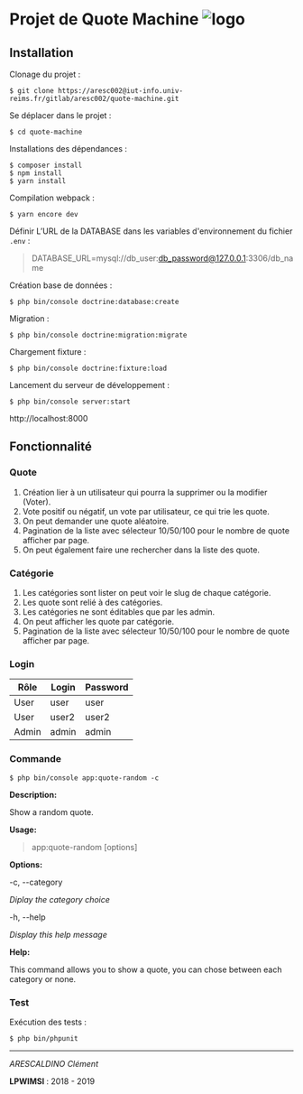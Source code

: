 # Projet de Quote Machine ![logo](https://img.icons8.com/dusk/64/000000/bookmark.png)

## Installation

Clonage du projet :

    $ git clone https://aresc002@iut-info.univ-reims.fr/gitlab/aresc002/quote-machine.git

Se déplacer dans le projet :

    $ cd quote-machine 

Installations des dépendances : 

    $ composer install
    $ npm install
    $ yarn install

Compilation webpack :

    $ yarn encore dev


Définir L’URL de la DATABASE dans les variables d'environnement du fichier `.env`  :

> DATABASE_URL=mysql://db_user:db_password@127.0.0.1:3306/db_name

Création base de données :

    $ php bin/console doctrine:database:create
    
Migration :

    $ php bin/console doctrine:migration:migrate
    
Chargement fixture :

    $ php bin/console doctrine:fixture:load

Lancement du serveur de développement :

    $ php bin/console server:start

http://localhost:8000

## Fonctionnalité

### Quote

 1. Création lier à un utilisateur qui pourra la supprimer ou la modifier (Voter).
 2. Vote positif ou négatif, un vote par utilisateur, ce qui trie les quote.
 3. On peut demander une quote aléatoire. 
 4. Pagination de la liste avec sélecteur 10/50/100 pour le nombre de quote afficher par page.
 5. On peut également faire une rechercher dans la liste des quote.

### Catégorie 
 
 1. Les catégories sont lister on peut voir le slug de chaque catégorie.
 2. Les quote sont relié à des catégories.
 3. Les catégories ne sont éditables que par les admin.
 4. On peut afficher les quote par catégorie.
 5. Pagination de la liste avec sélecteur 10/50/100 pour le nombre de quote afficher par page.

### Login

 
|Rôle|Login| Password  |
|--|--|--|
|User|user|user|
|User|user2|user2|
|Admin|admin|admin|

### Commande 

    $ php bin/console app:quote-random -c

**Description:**

  Show a random quote.

**Usage:**
 > app:quote-random [options]

**Options:**

  -c, --category      
  
  _Diplay the category choice_
  
  -h, --help  
  
  _Display this help message_

**Help:**

  This command allows you to show a quote, you can chose between each category or none.

### Test

Exécution des tests :

    $ php bin/phpunit
  
***

_ARESCALDINO
Clément_ 

**LPWIMSI** : 2018 - 2019

